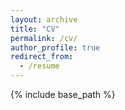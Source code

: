```yaml
---
layout: archive
title: "CV"
permalink: /cv/
author_profile: true
redirect_from:
  - /resume
---
```


{% include base_path %}

<object data="{{ site.url }}{{ site.baseurl }}/files/Matt_Hong_BU_Econ_CV.pdf" width="500" height="720" type="application/pdf"></object>